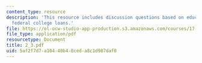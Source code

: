 ```yaml
---
content_type: resource
description: 'This resource includes discussion questions based on education policy:
  federal college loans.'
file: https://ol-ocw-studio-app-production.s3.amazonaws.com/courses/17-317-u-s-social-policy-spring-2006/5af2f7d7a10440b40ceda8c1d987daf0_2_3.pdf
file_type: application/pdf
resourcetype: Document
title: 2_3.pdf
uid: 5af2f7d7-a104-40b4-0ced-a8c1d987daf0
---
```

